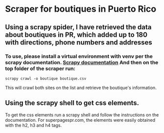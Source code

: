 # Scraper for boutiques in Puerto Rico
## Using a scrapy spider, I have retrieved the data about boutiques in PR, which added up to 180 with directions, phone numbers and addresses

### To use, please install a virtual environment with venv per the scrapy documentation. [Scrapy documentation](https://docs.scrapy.org/en/latest/ "Scrapy Documentation") And then on the top folder of the scraper run:

<pre><code>scrapy crawl -o boutique boutique.csv</code></pre>

This will crawl both sites on the list and retrieve the boutique's information. 


## Using the scrapy shell to get css elements. 

To get the css elements run a scrapy shell and follow the instructions on the documentation. For superpagespr.com, the elements were easily obtained with the h2, h3 and h4 tags. 